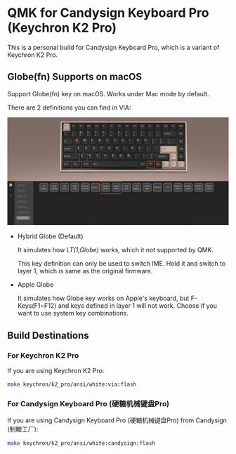 # QMK for Candysign Keyboard Pro (Keychron K2 Pro)

This is a personal build for Candysign Keyboard Pro, which is a variant of Keychron K2 Pro.

## Globe(fn) Supports on macOS

Support Globe(fn) key on macOS. Works under Mac mode by default. 

There are 2 definitions you can find in VIA:

![alt text](image.png)

- Hybrid Globe (Default)

    It simulates how *LT(1,Globe)* works, which it not supported by QMK.
    
    This key definition can only be used to switch IME. Hold it and switch to layer 1, which is same as the original firmware.

- Apple Globe
    
    It simulates how Globe key works on Apple's keyboard, but F-Keys(F1~F12) and keys defined in layer 1 will not work. Choose if you want to use system key combinations.
    
## Build Destinations

### For Keychron K2 Pro

If you are using Keychron K2 Pro:

``` bash
make keychron/k2_pro/ansi/white:via:flash  
```

### For Candysign Keyboard Pro (硬糖机械键盘Pro)

If you are using Candysign Keyboard Pro (硬糖机械键盘Pro) from Candysign (制糖工厂):

``` bash
make keychron/k2_pro/ansi/white:candysign:flash  
```
